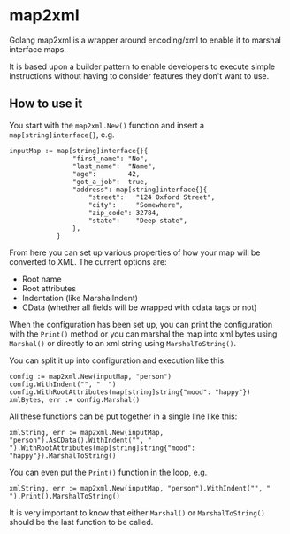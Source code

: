 # map2xml
Golang map2xml is a wrapper around encoding/xml to enable it to marshal interface maps.

It is based upon a builder pattern to enable developers to execute simple instructions without having to consider features they don't want to use.

## How to use it
You start with the ```map2xml.New()``` function and insert a ```map[string]interface{}```, e.g. 

```golang
inputMap := map[string]interface{}{
                "first_name": "No",
                "last_name":  "Name",
                "age":        42,
                "got_a_job":  true,
                "address": map[string]interface{}{
                    "street":   "124 Oxford Street",
                    "city":     "Somewhere",
                    "zip_code": 32784,
                    "state":    "Deep state",
                },
            }
```

From here you can set up various properties of how your map will be converted to XML. The current options are:
* Root name
* Root attributes
* Indentation (like MarshalIndent)
* CData (whether all fields will be wrapped with cdata tags or not)

When the configuration has been set up, you can print the configuration with the ```Print()``` method or you can marshal the map into xml bytes using ```Marshal()``` or directly to an xml string using ```MarshalToString()```. 


You can split it up into configuration and execution like this:
```golang
config := map2xml.New(inputMap, "person")
config.WithIndent("", "  ")
config.WithRootAttributes(map[string]string{"mood": "happy"})
xmlBytes, err := config.Marshal()
```

All these functions can be put together in a single line like this:
```golang
xmlString, err := map2xml.New(inputMap, "person").AsCData().WithIndent("", "  ").WithRootAttributes(map[string]string{"mood": "happy"}).MarshalToString()
```

You can even put the ```Print()``` function in the loop, e.g.
```golang
xmlString, err := map2xml.New(inputMap, "person").WithIndent("", "  ").Print().MarshalToString()
```


It is very important to know that either ```Marshal()``` or ```MarshalToString()``` should be the last function to be called.
